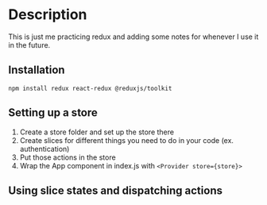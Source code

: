# Description
This is just me practicing redux and adding some notes for whenever I use it in the future.

## Installation
```npm install redux react-redux @reduxjs/toolkit```

## Setting up a store
1. Create a store folder and set up the store there
2. Create slices for different things you need to do in your code (ex. authentication)
3. Put those actions in the store 
4. Wrap the App component in index.js with ```<Provider store={store}>```

## Using slice states and dispatching actions
